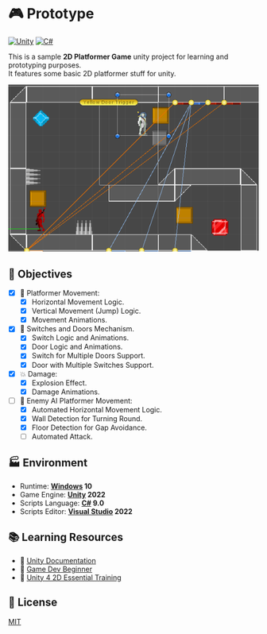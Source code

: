# 🎮 Prototype 

[![Unity](https://img.shields.io/badge/Unity-2022.1.10f1-blue?logo=unity)](https://github.com/topics/unity)
[![C#](https://img.shields.io/badge/C%23-9.0-blue?logo=c-sharp)](https://github.com/topics/csharp)

This is a sample **2D Platformer Game** unity project for learning and prototyping purposes.<br />
It features some basic 2D platformer stuff for unity.

![Screenshot](./screenshot.gif)

## 🎯 Objectives

- [x] 🏃 Platformer Movement:
    - [x] Horizontal Movement Logic.
    - [x] Vertical Movement (Jump) Logic.
    - [x] Movement Animations.
- [x] 🚪 Switches and Doors Mechanism.
    - [x] Switch Logic and Animations.
    - [x] Door Logic and Animations.
    - [x] Switch for Multiple Doors Support.
    - [x] Door with Multiple Switches Support.
- [x] 💥 Damage:
    - [x] Explosion Effect.
    - [x] Damage Animations.
- [ ] 🤖 Enemy AI Platformer Movement:
    - [x] Automated Horizontal Movement Logic.
    - [x] Wall Detection for Turning Round.
    - [x] Floor Detection for Gap Avoidance.
    - [ ] Automated Attack.

## 🏭 Environment

- Runtime: **[Windows](https://www.microsoft.com/en-us/windows) 10**
- Game Engine: **[Unity](https://unity.com) 2022**
- Scripts Language: **[C#](https://github.com/dotnet/csharplang) 9.0**
- Scripts Editor: **[Visual Studio](https://visualstudio.microsoft.com) 2022**

## 📚 Learning Resources

- 📕 [Unity Documentation](https://docs.unity.com)
- 📼 [Game Dev Beginner](https://www.youtube.com/@GameDevBeginner/videos)
- 📼 [Unity 4 2D Essential Training](https://www.linkedin.com/learning/unity-4-2d-essential-training)

## 📄 License
[MIT](./LICENSE)